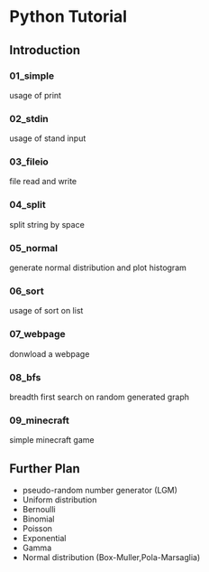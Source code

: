 # Python Tutorial

## Introduction
### 01_simple
usage of print
### 02_stdin
usage of stand input
### 03_fileio
file read and write
### 04_split
split string by space
### 05_normal
generate normal distribution and plot histogram
### 06_sort
usage of sort on list
### 07_webpage
donwload a webpage
### 08_bfs
breadth first search on random generated graph
### 09_minecraft
simple minecraft game


## Further Plan

* pseudo-random number generator (LGM)
* Uniform distribution
* Bernoulli
* Binomial
* Poisson
* Exponential
* Gamma
* Normal distribution (Box-Muller,Pola-Marsaglia)
